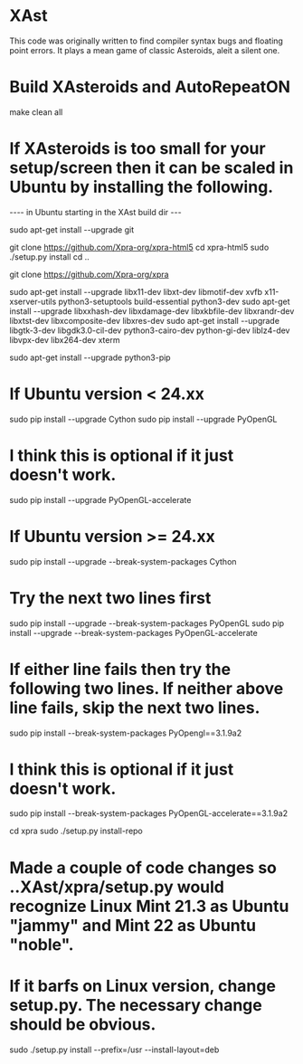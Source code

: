 # XAst
This code was originally written to find compiler syntax bugs and floating point errors. It plays a mean game of classic Asteroids, aleit a silent one.

# Build XAsteroids and AutoRepeatON
make clean all

# If XAsteroids is too small for your setup/screen then it can be scaled in Ubuntu by installing the following.

---- in Ubuntu starting in the XAst build dir ---

sudo apt-get install --upgrade git

git clone https://github.com/Xpra-org/xpra-html5
cd xpra-html5
sudo ./setup.py install
cd ..

git clone https://github.com/Xpra-org/xpra

sudo apt-get install --upgrade libx11-dev libxt-dev libmotif-dev xvfb x11-xserver-utils python3-setuptools build-essential python3-dev
sudo apt-get install --upgrade libxxhash-dev libxdamage-dev libxkbfile-dev libxrandr-dev libxtst-dev libxcomposite-dev libxres-dev 
sudo apt-get install --upgrade libgtk-3-dev libgdk3.0-cil-dev python3-cairo-dev python-gi-dev liblz4-dev libvpx-dev libx264-dev xterm

sudo apt-get install --upgrade python3-pip

# If Ubuntu version < 24.xx
  sudo pip install --upgrade Cython
  sudo pip install --upgrade PyOpenGL
# I think this is optional if it just doesn't work.
  sudo pip install --upgrade PyOpenGL-accelerate
# If Ubuntu version >= 24.xx
  sudo pip install --upgrade --break-system-packages Cython
# Try the next two lines first
  sudo pip install --upgrade --break-system-packages PyOpenGL
  sudo pip install --upgrade --break-system-packages PyOpenGL-accelerate
# If either line fails then try the following two lines. If neither above line fails, skip the next two lines.
  sudo pip install --break-system-packages PyOpengl==3.1.9a2
# I think this is optional if it just doesn't work.
  sudo pip install --break-system-packages PyOpenGL-accelerate==3.1.9a2

cd xpra
sudo ./setup.py install-repo
# Made a couple of code changes so ..XAst/xpra/setup.py would recognize Linux Mint 21.3 as Ubuntu "jammy" and Mint 22 as Ubuntu "noble".
#   If it barfs on Linux version, change setup.py. The necessary change should be obvious.
sudo ./setup.py install --prefix=/usr --install-layout=deb
